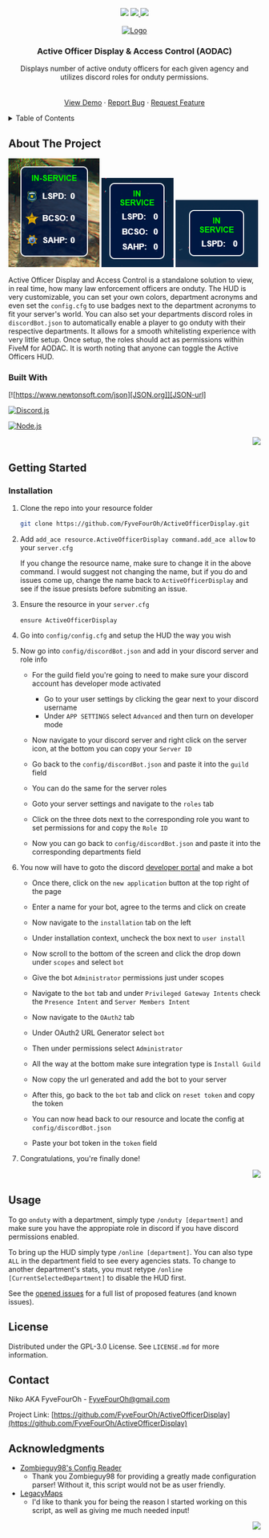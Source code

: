 <!-- Improved compatibility of back to top link: See: https://github.com/othneildrew/Best-README-Template/pull/73 -->
<a id="readme-top"></a>
<!--
*** Thanks for checking out the Best-README-Template. If you have a suggestion
*** that would make this better, please fork the repo and create a pull request
*** or simply open an issue with the tag "enhancement".
*** Don't forget to give the project a star!
*** Thanks again! Now go create something AMAZING! :D
-->



<!-- PROJECT SHIELDS -->
<!--
*** I'm using markdown "reference style" links for readability.
*** Reference links are enclosed in brackets [ ] instead of parentheses ( ).
*** See the bottom of this document for the declaration of the reference variables
*** for contributors-url, forks-url, etc. This is an optional, concise syntax you may use.
*** https://www.markdownguide.org/basic-syntax/#reference-style-links
-->
<!--[![Contributors][contributors-shield]][contributors-url]
[![Forks][forks-shield]][forks-url]-->
<div align="center">
  <!--[![Stargazers][stars-shield]][stars-url]
  [![Issues][issues-shield]][issues-url]
  [![GPL-3.0 License][license-shield]][license-url]
  -->
  <a href="https://github.com/FyveFourOh/ActiveOfficerDisplay/stargazers"><img src="https://img.shields.io/github/stars/FyveFourOh/ActiveOfficerDisplay.svg?style=for-the-badge"></a>
  <a href="https://github.com/FyveFourOh/ActiveOfficerDisplay/issues"><img src="https://img.shields.io/github/issues/FyveFourOh/ActiveOfficerDisplay.svg?style=for-the-badge"</a>
  <a href="https://github.com/FyveFourOh/ActiveOfficerDisplay/blob/master/LICENSE"> <img src="https://img.shields.io/github/license/FyveFourOh/ActiveOfficerDisplay.svg?style=for-the-badge"></a>
</div>



<!-- PROJECT LOGO -->
<br />
<div align="center">
  <a href="https://github.com/FyveFourOh/ActiveOfficerDisplay">
    <img src="https://i.imgur.com/BIWIpU5.png" alt="Logo" width="300" height="254">
  </a>

<h3 align="center">Active Officer Display & Access Control (AODAC)</h3>

  <p align="center">
    Displays number of active onduty officers for each given agency and utilizes discord roles for onduty permissions.
    <br />
    <br />
    <br />
    <a href="https://github.com/FyveFourOh/ActiveOfficerDisplay">View Demo</a>
    ·
    <a href="https://github.com/FyveFourOh/ActiveOfficerDisplay/issues/new?assignees=FyveFourOh&labels=bug&projects=&template=bug_report.md&title=%5BBUG%5D">Report Bug</a>
    ·
    <a href="https://github.com/FyveFourOh/ActiveOfficerDisplay/issues/new?assignees=FyveFourOh&labels=enhancement&projects=&template=feature_request.md&title=%5BSUGGESTION%5D">Request Feature</a>
  </p>
</div>



<!-- TABLE OF CONTENTS -->
<details>
  <summary>Table of Contents</summary>
  <ol>
    <li>
      <a href="#about-the-project">About The Project</a>
      <ul>
        <li><a href="#built-with">Built With</a></li>
      </ul>
    </li>
    <li>
      <a href="#getting-started">Getting Started</a>
      <ul>
        <li><a href="#installation">Installation</a></li>
      </ul>
    </li>
    <li><a href="#usage">Usage</a></li>
    <li><a href="#license">License</a></li>
    <li><a href="#contact">Contact</a></li>
    <!--<li><a href="#acknowledgments">Acknowledgments</a></li>-->
  </ol>
</details>



<!-- ABOUT THE PROJECT -->
## About The Project

![ActiveOfficerDisplay][all-online-badges]
![ActiveOfficerDisplay][all-online]
![ActiveOfficerDisplay][lspd-online]

 Active Officer Display and Access Control is a standalone solution to view, in real time, how many law enforcement officers are onduty. The HUD is very customizable, you can set your own colors, department acronyms and even set the `config.cfg` to use badges next to the department acronyms to fit your server's world. You can also set your departments discord roles in `discordBot.json` to automatically enable a player to go onduty with their respective departments. It allows for a smooth whitelisting experience with very little setup. Once setup, the roles should act as permissions within FiveM for AODAC. It is worth noting that anyone can toggle the Active Officers HUD.

<!--<p align="right">
  <a href="#readme-top">
    <img src="https://img.shields.io/badge/BACK%20TO%20TOP--NavyBlue?style=for-the-badge&logoSize=auto&labelColor=rgb(0%2C%2017%2C%2048)&color=green&cacheSeconds=3600">
  </a>
</p>-->


### Built With
[![https://www.newtonsoft.com/json][JSON.org]][JSON-url]

[![Discord.js][Discord.js.org]][Discord.js-url]

[![Node.js][Node.js.org]][Node.js-url]

<p align="right">
  <a href="#readme-top">
    <img src="https://img.shields.io/badge/BACK%20TO%20TOP--NavyBlue?style=for-the-badge&logoSize=auto&labelColor=rgb(0%2C%2017%2C%2048)&color=green&cacheSeconds=3600">
  </a>
</p>



<!-- GETTING STARTED -->
## Getting Started


### Installation

1. Clone the repo into your resource folder
   ```sh
   git clone https://github.com/FyveFourOh/ActiveOfficerDisplay.git
   ```
2. Add `add_ace resource.ActiveOfficerDisplay command.add_ace allow` to your `server.cfg`
   
    If you change the resource name, make sure to change it in the above command. I would
  suggest not changing the name, but if you do and issues come up, change the name back to
  `ActiveOfficerDisplay` and see if the issue presists before submiting an issue.
   
3. Ensure the resource in your `server.cfg`

   `ensure ActiveOfficerDisplay`
   
4. Go into `config/config.cfg` and setup the HUD the way you wish 
   

5. Now go into `config/discordBot.json` and add in your discord server and role info

     - For the guild field you're going to need to make sure your discord account has developer mode activated
       - Go to your user settings by clicking the gear next to your discord username
       - Under `APP SETTINGS` select `Advanced` and then turn on developer mode
     - Now navigate to your discord server and right click on the server icon, at the bottom you can copy your `Server ID`
     - Go back to the `config/discordBot.json` and paste it into the `guild` field

     - You can do the same for the server roles
     - Goto your server settings and navigate to the `roles` tab
     - Click on the three dots next to the corresponding role you want to set permissions for and copy the `Role ID`
     - Now you can go back to `config/discordBot.json` and paste it into the corresponding departments field

6. You now will have to goto the discord [developer portal](https://discord.com/developers/applications) and make a bot

     - Once there, click on the `new application` button at the top right of the page
     - Enter a name for your bot, agree to the terms and click on create
     
     - Now navigate to the `installation` tab on the left
     - Under installation context, uncheck the box next to `user install`
     - Now scroll to the bottom of the screen and click the drop down under `scopes` and select `bot`
     - Give the bot `Administrator` permissions just under scopes
     
     - Navigate to the `bot` tab and under `Privileged Gateway Intents` check the `Presence Intent` and `Server Members Intent`

     - Now navigate to the `OAuth2` tab
     - Under OAuth2 URL Generator select `bot`
     - Then under permissions select `Administrator`
     - All the way at the bottom make sure integration type is `Install Guild`
     - Now copy the url generated and add the bot to your server
  
     - After this, go back to the `bot` tab and click on `reset token` and copy the token
     - You can now head back to our resource and locate the config at `config/discordBot.json`
     - Paste your bot token in the `token` field
  
7. Congratulations, you're finally done!
  

<p align="right">
  <a href="#readme-top">
    <img src="https://img.shields.io/badge/BACK%20TO%20TOP--NavyBlue?style=for-the-badge&logoSize=auto&labelColor=rgb(0%2C%2017%2C%2048)&color=green&cacheSeconds=3600">
  </a>
</p>



<!-- USAGE EXAMPLES -->
## Usage

To go `onduty` with a department, simply type `/onduty [department]` and make sure you have the appropiate role in 
discord if you have discord permissions enabled.

To bring up the HUD simply type `/online [department]`. You can also type `ALL` in the department field to see 
every agencies stats. To change to another department's stats, you must retype `/online [CurrentSelectedDepartment]` to
disable the HUD first.

<!--Additional screenshots, code examples and demos work well in this space. You may also link to more resources.-->

<!--_For more examples, please refer to the [Documentation](https://example.com)_-->

<!--<p align="right">
  <a href="#readme-top">
    <img src="https://img.shields.io/badge/BACK%20TO%20TOP--NavyBlue?style=for-the-badge&logoSize=auto&labelColor=rgb(0%2C%2017%2C%2048)&color=green&cacheSeconds=3600">
  </a>
</p>
-->


See the [opened issues](https://github.com/FyveFourOh/ActiveOfficerDisplay/issues) for a full list of proposed features (and known issues).

<!--<p align="right">(<a href="#readme-top">back to top</a>)</p>-->

<!--<p align="right">(<a href="#readme-top">back to top</a>)</p>-->

<!--### Top contributors:

<a href="https://github.com/FyveFourOh/ActiveOfficerDisplay/graphs/contributors">
  <img src="https://contrib.rocks/image?repo=FyveFourOh/ActiveOfficerDisplay" alt="contrib.rocks image" />
</a>
-->


<!-- LICENSE -->
## License

Distributed under the GPL-3.0 License. See `LICENSE.md` for more information.

<!--<p align="right">
  <a href="#readme-top">
    <img src="https://img.shields.io/badge/BACK%20TO%20TOP--NavyBlue?style=for-the-badge&logoSize=auto&labelColor=rgb(0%2C%2017%2C%2048)&color=green&cacheSeconds=3600">
  </a>
</p>
-->


<!-- CONTACT -->
## Contact

Niko AKA FyveFourOh - FyveFourOh@gmail.com

Project Link: [https://github.com/FyveFourOh/ActiveOfficerDisplay](https://github.com/FyveFourOh/ActiveOfficerDisplay)

<!--<p align="right">
  <a href="#readme-top">
    <img src="https://img.shields.io/badge/BACK%20TO%20TOP--NavyBlue?style=for-the-badge&logoSize=auto&labelColor=rgb(0%2C%2017%2C%2048)&color=green&cacheSeconds=3600">
  </a>
</p>
-->


<!-- ACKNOWLEDGMENTS -->
## Acknowledgments

* [Zombieguy98's Config Reader](https://github.com/zombieguy98/fivem-config-reader)
  - Thank you Zombieguy98 for providing a greatly made configuration parser! Without it, this script would not be as user friendly.
* [LegacyMaps](https://forum.cfx.re/u/legacysmaps/summary)
  - I'd like to thank you for being the reason I started working on this script, as well as giving me much needed input!

<p align="right">
  <a href="#readme-top">
    <img src="https://img.shields.io/badge/BACK%20TO%20TOP--NavyBlue?style=for-the-badge&logoSize=auto&labelColor=rgb(0%2C%2017%2C%2048)&color=green&cacheSeconds=3600">
  </a>
</p>



<!-- MARKDOWN LINKS & IMAGES -->
<!-- https://www.markdownguide.org/basic-syntax/#reference-style-links -->
[contributors-shield]: https://img.shields.io/github/contributors/FyveFourOh/ActiveOfficerDisplay.svg?style=for-the-badge
[contributors-url]: https://github.com/FyveFourOh/ActiveOfficerDisplay/graphs/contributors
[forks-shield]: https://img.shields.io/github/forks/FyveFourOh/ActiveOfficerDisplay.svg?style=for-the-badge
[forks-url]: https://github.com/FyveFourOh/ActiveOfficerDisplay/network/members
[stars-shield]: https://img.shields.io/github/stars/FyveFourOh/ActiveOfficerDisplay.svg?style=for-the-badge
[stars-url]: https://github.com/FyveFourOh/ActiveOfficerDisplay/stargazers
[issues-shield]: https://img.shields.io/github/issues/FyveFourOh/ActiveOfficerDisplay.svg?style=for-the-badge
[issues-url]: https://github.com/FyveFourOh/ActiveOfficerDisplay/issues
[license-shield]: https://img.shields.io/github/license/FyveFourOh/ActiveOfficerDisplay.svg?style=for-the-badge
[license-url]: https://github.com/FyveFourOh/ActiveOfficerDisplay/blob/master/LICENSE
[linkedin-shield]: https://img.shields.io/badge/-LinkedIn-black.svg?style=for-the-badge&logo=linkedin&colorB=555
[linkedin-url]: https://linkedin.com/in/linkedin_username
[lspd-online]: .github/ISSUE_TEMPLATE/Images/FiveM_b3095_GTAProcess_QtocLHFeqd.png
[all-online-badges]: .github/ISSUE_TEMPLATE/Images/FiveM_b3095_GTAProcess_B0zJoarohp.png
[all-online]: .github/ISSUE_TEMPLATE/Images/FiveM_b3095_GTAProcess_0jIvKS8VvJ.png
[BackToTop]: https://img.shields.io/badge/BACK%20TO%20TOP--NavyBlue?style=for-the-badge&logoSize=auto&labelColor=rgb(0%2C%2017%2C%2048)&color=green&cacheSeconds=3600
[BackToTop-URL]: #readme-top
[JSON.org]: https://img.shields.io/badge/Json.NET-brightgreen?style=for-the-badge&logo=JSON&logoColor=white&logoSize=auto&labelColor=000000&color=000000&cacheSeconds=3600&link=https%3A%2F%2Fwww.newtonsoft.com%2Fjson
[JSON-url]: https://www.newtonsoft.com/json
[Node.js.org]: https://img.shields.io/badge/Node.js-brightgreen?style=for-the-badge&logo=nodedotjs&logoColor=white&logoSize=auto&labelColor=2f8024&color=2f8024&cacheSeconds=3600&link=https%3A%2F%2Fnodejs.org%2Fen
[Node.js-url]: https://nodejs.org/en
[Discord.js.org]: https://img.shields.io/badge/Discord.js-blue?style=for-the-badge&logo=javascript&logoColor=white&logoSize=auto&labelColor=4e61ff&color=4e61ff&cacheSeconds=3600&link=https%3A%2F%2Fdiscord.js.org%2F
[Discord.js-url]: https://discord.js.org/
